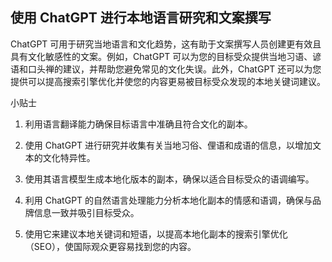 ## 使用 ChatGPT 进行本地语言研究和文案撰写

ChatGPT 可用于研究当地语言和文化趋势，这有助于文案撰写人员创建更有效且具有文化敏感性的文案。例如，ChatGPT 可以为您的目标受众提供当地习语、谚语和口头禅的建议，并帮助您避免常见的文化失误。此外，ChatGPT 还可以为您提供可以提高搜索引擎优化并使您的内容更易被目标受众发现的本地关键词建议。

小贴士

1. 利用语言翻译能力确保目标语言中准确且符合文化的副本。

2. 使用 ChatGPT 进行研究并收集有关当地习俗、俚语和成语的信息，以增加文本的文化特异性。

3. 使用其语言模型生成本地化版本的副本，确保以适合目标受众的语调编写。

4. 利用 ChatGPT 的自然语言处理能力分析本地化副本的情感和语调，确保与品牌信息一致并吸引目标受众。

5. 使用它来建议本地关键词和短语，以提高本地化副本的搜索引擎优化（SEO），使国际观众更容易找到您的内容。
